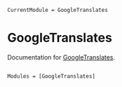 ```@meta
CurrentModule = GoogleTranslates
```

# GoogleTranslates

Documentation for [GoogleTranslates](https://github.com/RexWzh/GoogleTranslates.jl).

```@index
```

```@autodocs
Modules = [GoogleTranslates]
```
